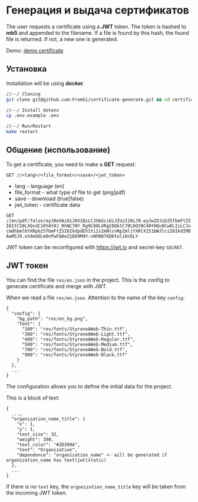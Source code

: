 # Генерация и выдача сертификатов
The user requests a certificate using a __JWT__ token. The token is hashed to __mb5__ and appended to the filename. If a file is found by this hash, the found file is returned. If not, a new one is generated.

Demo: [demo certificate](https://certificate-generate.fromsi.net/en/pdf/false/eyJ0eXAiOiJKV1QiLCJhbGciOiJIUzI1NiJ9.eyJwZXJzb25fbmFtZSI6ItCS0LXQsdC10YAt0J_RhNC70Y_Rg9C80LXRgCDQktC70LDQtNC40YHQu9Cw0LIiLCJvcmdhbml6YXRpb25fbmFtZSI6IkdpdEh1YiIsImNlcnRpZmljYXRlX251bWJlciI6IkdIMDAwMSJ9.oS4mddLm0nPwFQAeZ1D69M4Y-cWhN876DKtoliKnbLY)

## Установка
Installation will be using __docker__.

```bash
//--/ Cloning 
git clone git@github.com:FromSi/certificate-generate.git && cd certificate-generate

//--/ Install dotenv
cp .env.example .env

//--/ Run/Restart
make restart
```

## Общение (использование)
To get a certificate, you need to make a __GET__ request:

`GET //<lang>/<file_format>/<save>/<jwt_token>`

* lang - language (en)
* file_format - what type of file to get (png|pdf)
* save - download (true|false)
* jwt_token - certificate data

`GET //en/pdf/false/eyJ0eXAiOiJKV1QiLCJhbGciOiJIUzI1NiJ9.eyJwZXJzb25fbmFtZSI6ItCS0LXQsdC10YAt0J_RhNC70Y_Rg9C80LXRgCDQktC70LDQtNC40YHQu9Cw0LIiLCJvcmdhbml6YXRpb25fbmFtZSI6IkdpdEh1YiIsImNlcnRpZmljYXRlX251bWJlciI6IkdIMDAwMSJ9.oS4mddLm0nPwFQAeZ1D69M4Y-cWhN876DKtoliKnbLY`

JWT token can be reconfigured with https://jwt.io and secret-key `SECRET`.

## JWT токен
You can find the file `res/en.json` in the project. This is the config to generate certificate and merge with JWT.

When we read a file `res/en.json`. Attention to the name of the key `config`:

```
{
  "config": {
    "bg_path": "res/en_bg.png",
    "font": {
      "100": "res/fonts/StyreneAWeb-Thin.ttf",
      "300": "res/fonts/StyreneAWeb-Light.ttf",
      "400": "res/fonts/StyreneAWeb-Regular.ttf",
      "500": "res/fonts/StyreneAWeb-Medium.ttf",
      "700": "res/fonts/StyreneAWeb-Bold.ttf",
      "900": "res/fonts/StyreneAWeb-Black.ttf"
    }
  },
  ...
}
```

The configuration allows you to define the initial data for the project.

This is a block of text:

```
{
  ...,
  "organization_name_title": {
    "x": 1,
    "y": 1,
    "text_size": 32,
    "weight": 300,
    "text_color": "#2D309A",
    "text": "Organization",
    "dependence": "organization_name" <- will be generated if organization_name has text(jwt|static)
  },
  ...
}
```

If there is no `text` key, the `organization_name_title` key will be taken from the incoming JWT token.
